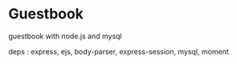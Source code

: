 # Guestbook

guestbook with node.js and mysql

deps : express, ejs, body-parser, express-session, mysql, moment
